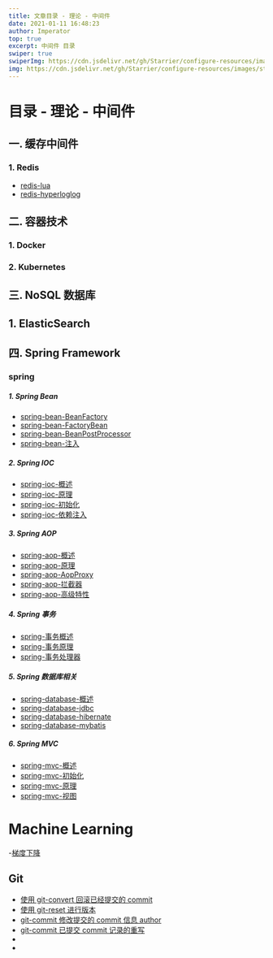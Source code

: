 ```yaml
---
title: 文章目录 - 理论 - 中间件
date: 2021-01-11 16:48:23
author: Imperator
top: true
excerpt: 中间件 目录
swiper: true
swiperImg: https://cdn.jsdelivr.net/gh/Starrier/configure-resources/images/starrier/snow.webp
img: https://cdn.jsdelivr.net/gh/Starrier/configure-resources/images/starrier/snow.webp
---
```


#  目录 - 理论 -  中间件

##  一. 缓存中间件

### 1. Redis

 - [redis-lua](https://starrier.starrier.org/2021/01/12/redis-lua/)
 - [redis-hyperloglog](https://starrier.starrier.org/2021/01/12/redis-hyperloglog/)

## 二. 容器技术

### 1. Docker

### 2. Kubernetes


## 三. NoSQL 数据库

## 1. ElasticSearch

## 四. Spring Framework

### spring

##### 1. Spring Bean

- [spring-bean-BeanFactory]()
- [spring-bean-FactoryBean]()
- [spring-bean-BeanPostProcessor]()
- [spring-bean-注入]()

##### 2. Spring IOC

- [spring-ioc-概述]()
- [spring-ioc-原理]()
- [spring-ioc-初始化]()
- [spring-ioc-依赖注入]()

##### 3. Spring AOP

- [spring-aop-概述]()
- [spring-aop-原理]()
- [spring-aop-AopProxy]()
- [spring-aop-拦截器]()
- [spring-aop-高级特性]()

##### 4. Spring 事务

- [spring-事务概述]()
- [spring-事务原理]()
- [spring-事务处理器]()

##### 5. Spring 数据库相关

- [spring-database-概述]()
- [spring-database-jdbc]()
- [spring-database-hibernate]()
- [spring-database-mybatis]()

##### 6. Spring MVC

- [spring-mvc-概述]()
- [spring-mvc-初始化]()
- [spring-mvc-原理]()
- [spring-mvc-视图]()

# Machine Learning

-[梯度下降]()

## Git

- [使用 git-convert 回滚已经提交的 commit](https://starrier.starrier.org/blogs/utils-git-commit-revert.html)
- [使用 git-reset 进行版本](https://starrier.starrier.org/blogs/git-rest.html)
- [git-commit 修改提交的 commit 信息 author](https://starrier.starrier.org/blogs/utils-git-commit-author.html)
- [git-commit 已提交 commit 记录的重写](https://starrier.starrier.org/blogs/utils-git-commit-refactor.html)
- []()
- []()

